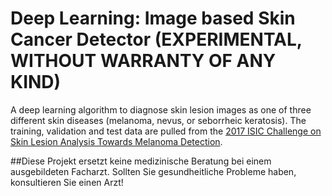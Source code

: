 # Deep Learning: Image based Skin Cancer Detector (EXPERIMENTAL, WITHOUT WARRANTY OF ANY KIND)
A deep learning algorithm to diagnose skin lesion images as one of three different skin diseases (melanoma, nevus, or seborrheic keratosis). The training, validation and test data are pulled from the [2017 ISIC Challenge on Skin Lesion Analysis Towards Melanoma Detection](https://challenge.kitware.com/#challenge/583f126bcad3a51cc66c8d9a). 

##Diese Projekt ersetzt keine medizinische Beratung bei einem ausgebildeten Facharzt. Sollten Sie gesundheitliche Probleme haben, konsultieren Sie einen Arzt!
